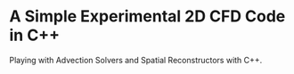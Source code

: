 # A Simple Experimental 2D CFD Code in C++

Playing with Advection Solvers and Spatial Reconstructors with C++.
